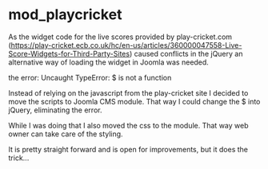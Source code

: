 # mod_playcricket

As the widget code for the live scores provided by play-cricket.com (https://play-cricket.ecb.co.uk/hc/en-us/articles/360000047558-Live-Score-Widgets-for-Third-Party-Sites) caused conflicts in the jQuery an alternative way of loading the widget in Joomla was needed.

the error: Uncaught TypeError: $ is not a function

Instead of relying on the javascript from the play-cricket site I decided to move the scripts to Joomla CMS module. That way I could change the $ into jQuery, eliminating the error. 

While I was doing that I also moved the css to the module. That way web owner can take care of the styling.

It is pretty straight forward and is open for improvements, but it does the trick...



